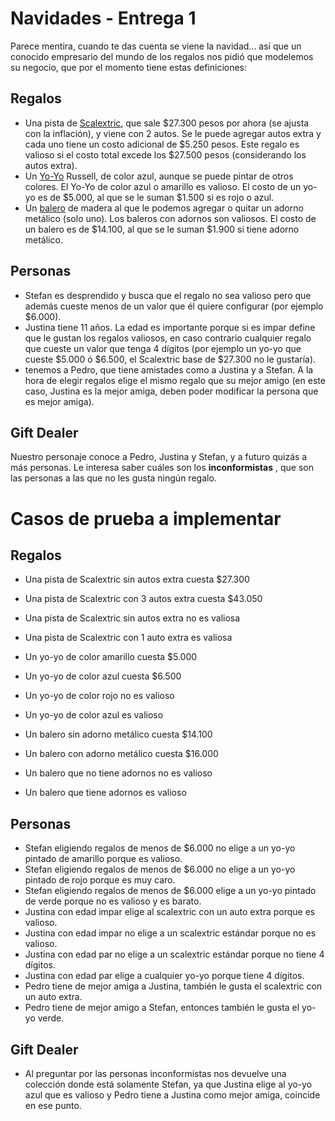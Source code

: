 # **Navidades - Entrega 1**

Parece mentira, cuando te das cuenta se viene la navidad... así que un conocido empresario del mundo de los regalos nos pidió que modelemos su negocio, que por el momento tiene estas definiciones:

## Regalos

- Una pista de [Scalextric](https://es.wikipedia.org/wiki/Scalextric), que sale $27.300 pesos por ahora (se ajusta con la inflación), y viene con 2 autos. Se le puede agregar autos extra y cada uno tiene un costo adicional de $5.250 pesos. Este regalo es valioso si el costo total excede los $27.500 pesos (considerando los autos extra).
- Un [Yo-Yo](https://es.wikipedia.org/wiki/Yo-yo) Russell, de color azul, aunque se puede pintar de otros colores. El Yo-Yo de color azul o amarillo es valioso. El costo de un yo-yo es de $5.000, al que se le suman $1.500 si es rojo o azul.
- Un [balero](https://es.wikipedia.org/wiki/Balero) de madera al que le podemos agregar o quitar un adorno metálico (solo uno). Los baleros con adornos son valiosos. El costo de un balero es de $14.100, al que se le suman $1.900 si tiene adorno metálico.

## Personas

- Stefan es desprendido y busca que el regalo no sea valioso pero que además cueste menos de un valor que él quiere configurar (por ejemplo $6.000).
- Justina tiene 11 años. La edad es importante porque si es impar define que le gustan los regalos valiosos, en caso contrario cualquier regalo que cueste un valor que tenga 4 dígitos (por ejemplo un yo-yo que cueste $5.000 ó $6.500, el Scalextric base de $27.300 no le gustaría).
- tenemos a Pedro, que tiene amistades como a Justina y a Stefan. A la hora de elegir regalos elige el mismo regalo que su mejor amigo (en este caso, Justina es la mejor amiga, deben poder modificar la persona que es mejor amiga).

## Gift Dealer

Nuestro personaje conoce a Pedro, Justina y Stefan, y a futuro quizás a más personas. Le interesa saber cuáles son los **inconformistas** , que son las personas a las que no les gusta ningún regalo.

# Casos de prueba a implementar

## Regalos

- Una pista de Scalextric sin autos extra cuesta $27.300
- Una pista de Scalextric con 3 autos extra cuesta $43.050
- Una pista de Scalextric sin autos extra no es valiosa
- Una pista de Scalextric con 1 auto extra es valiosa

- Un yo-yo de color amarillo cuesta $5.000
- Un yo-yo de color azul cuesta $6.500
- Un yo-yo de color rojo no es valioso
- Un yo-yo de color azul es valioso

- Un balero sin adorno metálico cuesta $14.100
- Un balero con adorno metálico cuesta $16.000
- Un balero que no tiene adornos no es valioso
- Un balero que tiene adornos es valioso

## Personas

- Stefan eligiendo regalos de menos de $6.000 no elige a un yo-yo pintado de amarillo porque es valioso.
- Stefan eligiendo regalos de menos de $6.000 no elige a un yo-yo pintado de rojo porque es muy caro.
- Stefan eligiendo regalos de menos de $6.000 elige a un yo-yo pintado de verde porque no es valioso y es barato.
- Justina con edad impar elige al scalextric con un auto extra porque es valioso.
- Justina con edad impar no elige a un scalextric estándar porque no es valioso.
- Justina con edad par no elige a un scalextric estándar porque no tiene 4 dígitos.
- Justina con edad par elige a cualquier yo-yo porque tiene 4 dígitos.
- Pedro tiene de mejor amiga a Justina, también le gusta el scalextric con un auto extra.
- Pedro tiene de mejor amigo a Stefan, entonces también le gusta el yo-yo verde.

## Gift Dealer

- Al preguntar por las personas inconformistas nos devuelve una colección donde está solamente Stefan, ya que Justina elige al yo-yo azul que es valioso y Pedro tiene a Justina como mejor amiga, coincide en ese punto.